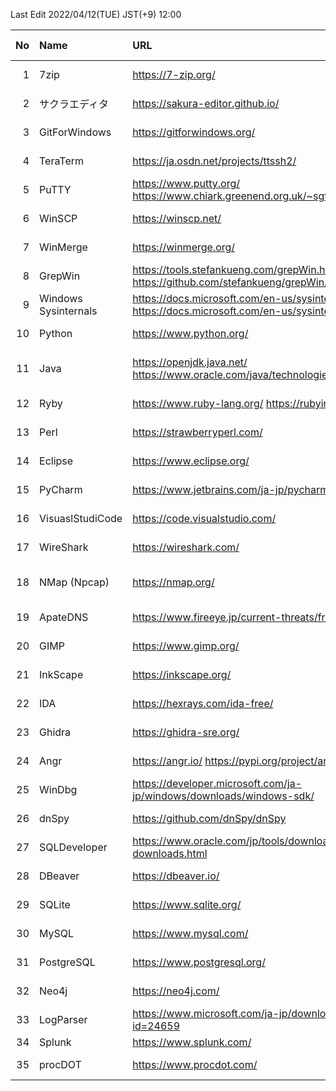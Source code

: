 Last Edit 2022/04/12(TUE) JST(+9) 12:00

|No|Name|URL|Latest Version|Release Date|
|--:|:--|:--|:--|:--|
|  1|7zip| https://7-zip.org/ | 21.07 | 2021-12-26 |
|  2|サクラエディタ| https://sakura-editor.github.io/ | 2.4.1 | 2020-05-30 |
|  3|GitForWindows| https://gitforwindows.org/ | 2.35.1.2 | 2022-02-02 |
|  4|TeraTerm | https://ja.osdn.net/projects/ttssh2/ | 4.106 | 2021-06-05 |
|  5|PuTTY | https://www.putty.org/  https://www.chiark.greenend.org.uk/~sgtatham/putty/latest.html | 0.76 | 2021-07-17 |
|  6|WinSCP | https://winscp.net/ | 5.19.6 | 2022-02-22 |
|  7|WinMerge| https://winmerge.org/ | 2.16.18 | 2022-01-27 |
|  8|GrepWin| https://tools.stefankueng.com/grepWin.html  https://github.com/stefankueng/grepWin/releases | 2.0.10 | 2022-02-19 |
|  9|Windows Sysinternals| https://docs.microsoft.com/en-us/sysinternals/  https://docs.microsoft.com/en-us/sysinternals/downloads/ | - | 2022-02-16 |
| 10|Python| https://www.python.org/ | 3.9.12 3.10.4 | 2022-03-24 |
| 11|Java| https://openjdk.java.net/  https://www.oracle.com/java/technologies/downloads/ | 17.0.2 18 | 2022-01-18 2022-03-22 |
| 12|Ryby| https://www.ruby-lang.org/  https://rubyinstaller.org/ |3.1.1 | 2022-02-18 |
| 13|Perl| https://strawberryperl.com/ | 5.32.1.1 | 2021-01-24|
| 14|Eclipse| https://www.eclipse.org/ | 2022-03 | 2022-03-16 |
| 15|PyCharm| https://www.jetbrains.com/ja-jp/pycharm/ | 2021.3.3 | 2022-03-17 |
| 16|VisuaslStudiCode| https://code.visualstudio.com/ | 1.66 | 2022-03-31 |
| 17|WireShark| https://wireshark.com/ | 3.6.3 | 2022-03-23 |
| 18|NMap (Npcap)| https://nmap.org/ | 7.92 1.60 | 2021-08-07 2021-12-06 |
| 19|ApateDNS| https://www.fireeye.jp/current-threats/freeware/apatedns.html | 1.0 | 2011-09-29 |
| 20|GIMP| https://www.gimp.org/ | 2.10.30 | 2021-12-21 |
| 21|InkScape| https://inkscape.org/ | 1.1.2 | 2022-02-05 |
| 22|IDA| https://hexrays.com/ida-free/ | 7.7 | 2021-12-24 |
| 23|Ghidra| https://ghidra-sre.org/ | 10.1.2 | 2022-01-25 |
| 24|Angr| https://angr.io/ https://pypi.org/project/angr/ | 9.1.12332 | 2022-03-16 |
| 25|WinDbg| https://developer.microsoft.com/ja-jp/windows/downloads/windows-sdk/ | Windows11SDK(10.0.22000) | 2021-10-04 |
| 26|dnSpy| https://github.com/dnSpy/dnSpy | 6.1.8 | 2020-12-08 |
| 27|SQLDeveloper| https://www.oracle.com/jp/tools/downloads/sqldev-downloads.html | 21.2.1.204.1703 | 2021-08-11 |
| 28|DBeaver| https://dbeaver.io/ | 22.0.2 | 2022-04-04 |
| 29|SQLite| https://www.sqlite.org/ | 3.38.2 | 2022-03-26 |
| 30|MySQL| https://www.mysql.com/ | 8.0.28 | 2022-01-18 |
| 31|PostgreSQL| https://www.postgresql.org/ | 14.2 | 2022-02-10 |
| 32|Neo4j| https://neo4j.com/ | 1.4.13 | 2022-03-24 |
| 33|LogParser| https://www.microsoft.com/ja-jp/download/details.aspx?id=24659 | 2.2 | 2021-02-03 |
| 34|Splunk| https://www.splunk.com/ | 8.2.5 | 2022/02/16 |
| 35|procDOT| https://www.procdot.com/ | 1.22 | 2018-08-28 |
